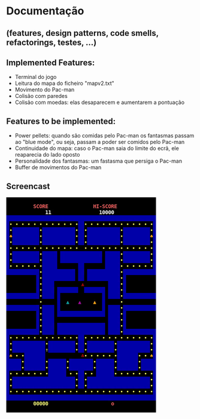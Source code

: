 # Documentação 
## (features, design patterns, code smells, refactorings, testes, ...)

## Implemented Features:
- Terminal do jogo
- Leitura do mapa do ficheiro "mapv2.txt"
- Movimento do Pac-man
- Colisão com paredes
- Colisão com moedas: elas desaparecem e aumentarem a pontuação

## Features to be implemented:
- Power pellets: quando são comidas pelo Pac-man os fantasmas passam ao "blue mode", ou seja, passam a poder ser comidos pelo Pac-man
- Continuidade do mapa: caso o Pac-man saia do limite do ecrã, ele reaparecia do lado oposto
- Personalidade dos fantasmas: um fastasma que persiga o Pac-man
- Buffer de movimentos do Pac-man

 ## Screencast
![](res/pac-man_coins.gif)
